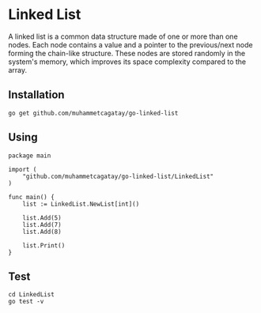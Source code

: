 # Linked List
A linked list is a common data structure made of one or more than one nodes. Each node contains a value and a pointer to the previous/next node forming the chain-like structure. These nodes are stored randomly in the system's memory, which improves its space complexity compared to the array.

## Installation
```
go get github.com/muhammetcagatay/go-linked-list
```

## Using
```
package main

import (
	"github.com/muhammetcagatay/go-linked-list/LinkedList"
)

func main() {
	list := LinkedList.NewList[int]()

	list.Add(5)
	list.Add(7)
	list.Add(8)

	list.Print()
}
```

## Test
```
cd LinkedList
go test -v
```
